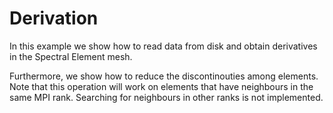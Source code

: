 # Derivation

In this example we show how to read data from disk and obtain derivatives in the Spectral Element mesh.

Furthermore, we show how to reduce the discontinouties among elements. Note that this operation will work on elements that have neighbours in the same MPI rank. Searching for neighbours in other ranks is not implemented.
